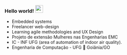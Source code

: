 



### Hello world! <img src="https://media.giphy.com/media/hvRJCLFzcasrR4ia7z/giphy.gif" width="25px">


+ Embedded systems
+ Freelancer web-design 
+ Learning agile methodologies and UX Design
+ Projeto de extensão Mulheres nas Engenharias EMC
+ IC - INF UFG (area of automation of indoor air quality).
+ Engenharia de Computação - UFG
:pushpin: Goiânia/GO
<br/>

<br />
